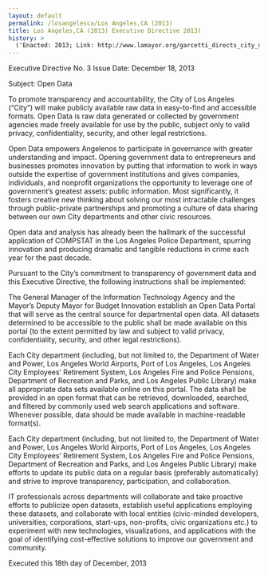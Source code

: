 ```yaml
---
layout: default
permalink: /losangelesca/Los Angeles,CA (2013)
title: Los Angeles,CA (2013) Executive Directive 2013)
history: >
  ('Enacted: 2013; Link: http://www.lamayor.org/garcetti_directs_city_departments_to_collect_data_for_open_data_initiative; Means: Executive Directive',)
---
```


<p/> <p>Executive Directive No. 3 Issue Date: December 18, 2013</p> <p>Subject: Open Data</p> <p>To promote transparency and accountability, the City of Los Angeles (“City”) will make publicly available raw data in easy-to-find and accessible formats. Open Data is raw data generated or collected by government agencies made freely available for use by the public, subject only to valid privacy, confidentiality, security, and other legal restrictions.</p> <p>Open Data empowers Angelenos to participate in governance with greater understanding and impact. Opening government data to entrepreneurs and businesses promotes innovation by putting that information to work in ways outside the expertise of government institutions and gives companies, individuals, and nonprofit organizations the opportunity to leverage one of government’s greatest assets: public information. Most significantly, it fosters creative new thinking about solving our most intractable challenges through public-private partnerships and promoting a culture of data sharing between our own City departments and other civic resources.</p> <p>Open data and analysis has already been the hallmark of the successful application of COMPSTAT in the Los Angeles Police Department, spurring innovation and producing dramatic and tangible reductions in crime each year for the past decade. </p> <p>Pursuant to the City’s commitment to transparency of government data and this Executive Directive, the following instructions shall be implemented:</p> <p>The General Manager of the Information Technology Agency and the Mayor’s Deputy Mayor for Budget  Innovation establish an Open Data Portal that will serve as the central source for departmental open data. All datasets determined to be accessible to the public shall be made available on this portal (to the extent permitted by law and subject to valid privacy, confidentiality, security, and other legal restrictions).</p> <p>Each City department (including, but not limited to, the Department of Water and Power, Los Angeles World Airports, Port of Los Angeles, Los Angeles City Employees’ Retirement System, Los Angeles Fire and Police Pensions, Department of Recreation and Parks, and Los Angeles Public Library) make all appropriate data sets available online on this portal. The data shall be provided in an open format that can be retrieved, downloaded, searched, and filtered by commonly used web search applications and software. Whenever possible, data should be made available in machine-readable format(s).</p> <p>Each City department (including, but not limited to, the Department of Water and Power, Los Angeles World Airports, Port of Los Angeles, Los Angeles City Employees’ Retirement System, Los Angeles Fire and Police Pensions, Department of Recreation and Parks, and Los Angeles Public Library) make efforts to update its public data on a regular basis (preferably automatically) and strive to improve transparency, participation, and collaboration.</p> <p>IT professionals across departments will collaborate and take proactive efforts to publicize open datasets, establish useful applications employing these datasets, and collaborate with local entities (civic-minded developers, universities, corporations, start-ups, non-profits, civic organizations etc.) to experiment with new technologies, visualizations, and applications with the goal of identifying cost-effective solutions to improve our government and community. </p> <p>Executed this 18th day of December, 2013</p> <p/> <p/> <p/> <p/> <p/> <p/>
